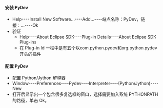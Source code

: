 #### 安装 PyDev  
- Help----Install New Software...----Add...----站点名称：PyDev，链接：...----Ok
- 验证  
    + Help----About Eclipse SDK----Plug-in Details----About Eclipse SDK Plug-ins
    + 在 Plug-in Id 一栏中是有五个以com.python.pydev和org.python.pydev开头的插件

#### 配置 PyDev
- 配置 Python/Jython 解释器
- Window----Preferences----Pydev----Interpreter----(Python/Jython)----New
- 打开后显示出一个包含很多复选框的窗口，选择需要加入系统 PYTHONPATH 的路径，单击 Ok。 
